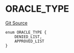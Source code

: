 # ORACLE_TYPE
[Git Source](https://github.com/thrackle-io/tron/blob/5bfb84a51be01d9a959b76979e9b34e41875da67/src/protocol/economic/ruleProcessor/RuleCodeData.sol)


```solidity
enum ORACLE_TYPE {
    DENIED_LIST,
    APPROVED_LIST
}
```

